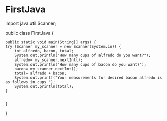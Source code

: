 # FirstJava
import java.util.Scanner;

public class FirstJava {

	public static void main(String[] args) {
	try (Scanner my_scanner = new Scanner(System.in)) {
		int alfredo, bacon, total; 
		System.out.println("How many cups of alfredo do you want?");
		alfredo= my_scanner.nextInt(); 
		System.out.println("How many cups of bacon do you want?");
		bacon= my_scanner.nextInt();  
		total= alfredo + bacon; 
		System.out.printf("Your measurements for desired bacon alfredo is as follows in cups ");
		System.out.println(total);
	}
			

	}

}
